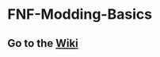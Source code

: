 # FNF-Modding-Basics

## Go to the [Wiki](https://github.com/Kn1ghtNight/FNF-Modding-Basics/wiki "The actual documentation")
